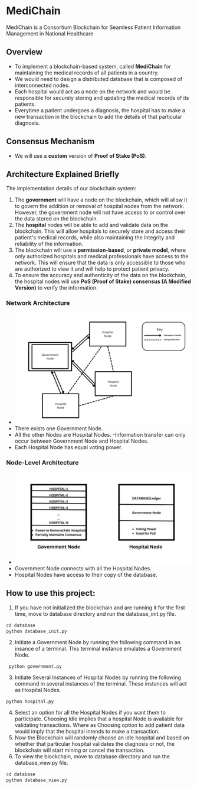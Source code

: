 # MediChain
MediChain is a Consortium Blockchain for Seamless Patient Information Management in National Healthcare

## Overview
- To implement a blockchain-based system, called **MediChain** for maintaining the medical records of all patients in a country. 
- We would need to design a distributed database that is composed of interconnected
nodes. 
- Each hospital would act as a node on the network and would be responsible for securely
storing and updating the medical records of its patients. 
- Everytime a patient undergoes a diagnosis, the hospital has to make a new transaction in the blockchain to add the details of that particular diagnosis. 

## Consensus Mechanism
- We will use a **custom** version of **Proof of Stake (PoS)**.

## Architecture Explained Briefly
The implementation details of our blockchain system:
1. The **government** will have a node on the blockchain, which will allow it to govern the
addition or removal of hospital nodes from the network. However, the government node
will not have access to or control over the data stored on the blockchain.
2. The **hospital** nodes will be able to add and validate data on the blockchain. This will
allow hospitals to securely store and access their patient's medical records, while also
maintaining the integrity and reliability of the information.
3. The blockchain will use a **permission-based**, or **private model**, where only authorized
hospitals and medical professionals have access to the network. This will ensure that the
data is only accessible to those who are authorized to view it and will help to protect
patient privacy.
4. To ensure the accuracy and authenticity of the data on the blockchain, the hospital nodes
will use **PoS (Proof of Stake) consensus (A Modified Version)** to verify the information.

### Network Architecture

- ![Network Architecture](https://github.com/karan51ngh/MediChain/blob/main/images/networkArchitecture.png)
- There exists one Government Node.
- All the other Nodes are Hospital Nodes.
-Information transfer can only occur between Government Node and Hospital Nodes.
- Each Hospital Node has equal voting power.

### Node-Level Architecture
- ![Node Architecture](https://github.com/karan51ngh/MediChain/blob/main/images/nodeArchitecture.png)
- Government Node connects with all the Hospital Nodes.
- Hospital Nodes have access to their copy of the database.

## How to use this project:
1. If you have not initialized the blockchain and are running it for the first time, move to database directory and run the database_init.py file.
```
cd database
python database_init.py
```
2. Initiate a Government Node by running the following command in an insance of a terminal. This terminal instance emulates a Government Node. 
```
 python government.py
```
3. Initiate Several Instances of Hospital Nodes by running the following command in several instances of the terminal. These instances will act as Hospital Nodes.
```
python hospital.py
```
4. Select an option for all the Hospital Nodes if you want them to participate. Choosing Idle implies that a hospital Node is available for validating transactions. Where as Choosing option to add patient data would imply that the hospital intends to make a transaction.
5. Now the Blockchain will randomly choose an idle hospital and based on whether that particular hospital validates the diagnosis or not, the blockchain will start mining or cancel the transaction.
6. To view the blockchain, move to database directory and run the database_view.py file.
```
cd database
python database_view.py
```
